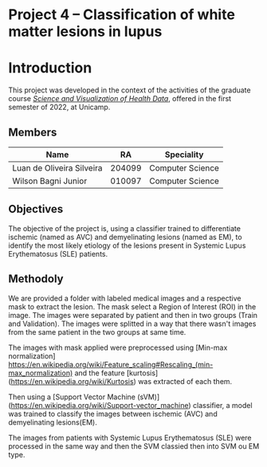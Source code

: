 # Project 4 – Classification of white matter lesions in lupus

# Introduction

This project was developed in the context of the activities of the graduate course [_Science and Visualization of Health Data_](https://ds4h.org/), offered in the first semester of 2022, at Unicamp.

## Members

<div align="center">
  
Name | RA | Speciality
---|---|---
Luan de Oliveira Silveira | 204099 | Computer Science
Wilson Bagni Junior | 010097 | Computer Science
  
</div>

## Objectives

The objective of the project is, using a classifier trained to differentiate ischemic (named as AVC) and demyelinating lesions (named as EM), to identify the most likely etiology of the lesions present in Systemic Lupus Erythematosus (SLE) patients.

## Methodoly 

We are provided a folder with labeled medical images and a respective mask to extract the lesion. The mask select a Region of Interest (ROI) in the image.
The images were separated by patient and then in two groups (Train and Validation). The images were splitted in a way that there wasn't images from the same patient in the two groups at same time.

The images with mask applied were preprocessed using [Min-max normalization] https://en.wikipedia.org/wiki/Feature_scaling#Rescaling_(min-max_normalization) and the feature [kurtosis] (https://en.wikipedia.org/wiki/Kurtosis) was extracted of each them.

Then using a [Support Vector Machine (sVM)] (https://en.wikipedia.org/wiki/Support-vector_machine) classifier, a model was trained to classify the images between ischemic (AVC) and demyelinating lesions(EM).

The images from patients with Systemic Lupus Erythematosus (SLE) were processed in the same way and then the SVM classied then into SVM ou EM type.






